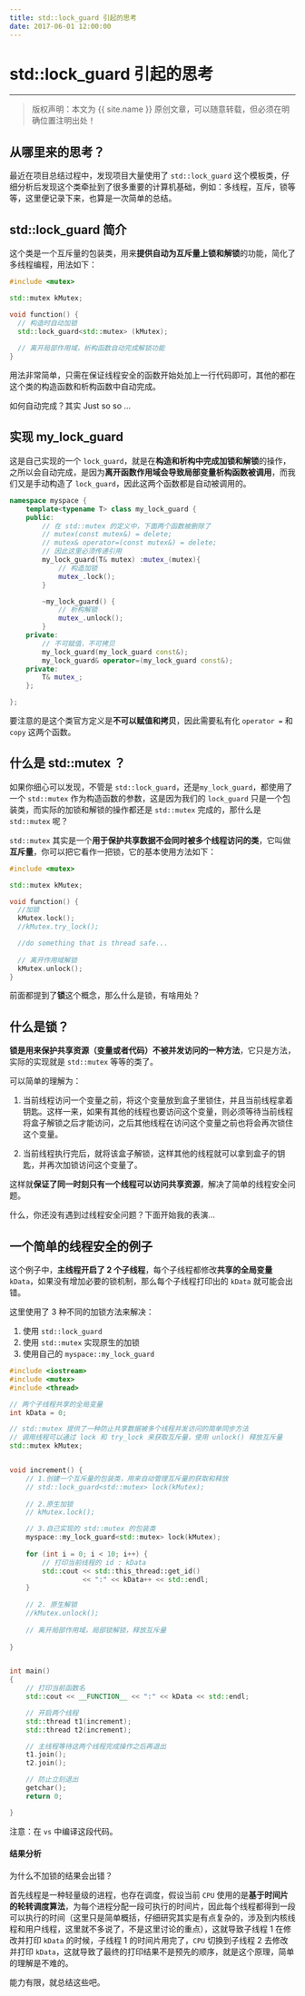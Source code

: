 ```yaml
---
title: std::lock_guard 引起的思考
date: 2017-06-01 12:00:00
---
```


# std::lock_guard 引起的思考
***
> 版权声明：本文为 {{ site.name }} 原创文章，可以随意转载，但必须在明确位置注明出处！ 

## 从哪里来的思考？
最近在项目总结过程中，发现项目大量使用了 `std::lock_guard` 这个模板类，仔细分析后发现这个类牵扯到了很多重要的计算机基础，例如：多线程，互斥，锁等等，这里便记录下来，也算是一次简单的总结。


## std::lock_guard 简介
这个类是一个互斥量的包装类，用来**提供自动为互斥量上锁和解锁**的功能，简化了多线程编程，用法如下：
```cpp
#include <mutex>

std::mutex kMutex;

void function() {
  // 构造时自动加锁
  std::lock_guard<std::mutex> (kMutex);
  
  // 离开局部作用域，析构函数自动完成解锁功能
}
```
用法非常简单，只需在保证线程安全的函数开始处加上一行代码即可，其他的都在这个类的构造函数和析构函数中自动完成。


如何自动完成？其实 Just so so ...


## 实现 my_lock_guard
这是自己实现的一个 `lock_guard`，就是在**构造和析构中完成加锁和解锁**的操作，之所以会自动完成，是因为**离开函数作用域会导致局部变量析构函数被调用**，而我们又是手动构造了 `lock_guard`，因此这两个函数都是自动被调用的。

```cpp
namespace myspace {
	template<typename T> class my_lock_guard {
	public:
		// 在 std::mutex 的定义中，下面两个函数被删除了
		// mutex(const mutex&) = delete;
		// mutex& operator=(const mutex&) = delete;
		// 因此这里必须传递引用
		my_lock_guard(T& mutex) :mutex_(mutex){
			// 构造加锁
			mutex_.lock();
		}

		~my_lock_guard() {
			// 析构解锁
			mutex_.unlock();
		}
	private:
		// 不可赋值，不可拷贝
		my_lock_guard(my_lock_guard const&);
		my_lock_guard& operator=(my_lock_guard const&);
	private:
		T& mutex_;
	};

};

```

要注意的是这个类官方定义是**不可以赋值和拷贝**，因此需要私有化 `operator =` 和 `copy` 这两个函数。

## 什么是 std::mutex ？
如果你细心可以发现，不管是 `std::lock_guard`，还是`my_lock_guard`，都使用了一个 `std::mutex` 作为构造函数的参数，这是因为我们的 `lock_guard` 只是一个包装类，而实际的加锁和解锁的操作都还是 `std::mutex` 完成的，那什么是 `std::mutex` 呢？

`std::mutex` 其实是一个**用于保护共享数据不会同时被多个线程访问的类**，它叫做**互斥量**，你可以把它看作一把锁，它的基本使用方法如下：
```cpp
#include <mutex>

std::mutex kMutex;

void function() {
  //加锁
  kMutex.lock();
  //kMutex.try_lock();

  //do something that is thread safe...
  
  // 离开作用域解锁
  kMutex.unlock();
}
```

前面都提到了**锁**这个概念，那么什么是锁，有啥用处？


## 什么是锁？
**锁是用来保护共享资源（变量或者代码）不被并发访问的一种方法**，它只是方法，实际的实现就是 `std::mutex` 等等的类了。

可以简单的理解为：

1. 当前线程访问一个变量之前，将这个变量放到盒子里锁住，并且当前线程拿着钥匙。这样一来，如果有其他的线程也要访问这个变量，则必须等待当前线程将盒子解锁之后才能访问，之后其他线程在访问这个变量之前也将会再次锁住这个变量。

2. 当前线程执行完后，就将该盒子解锁，这样其他的线程就可以拿到盒子的钥匙，并再次加锁访问这个变量了。

这样就**保证了同一时刻只有一个线程可以访问共享资源**，解决了简单的线程安全问题。


什么，你还没有遇到过线程安全问题？下面开始我的表演...

## 一个简单的线程安全的例子
这个例子中，**主线程开启了 2 个子线程**，每个子线程都修改**共享的全局变量** `kData`，如果没有增加必要的锁机制，那么每个子线程打印出的 `kData` 就可能会出错。

这里使用了 3 种不同的加锁方法来解决：
1. 使用 `std::lock_guard`
2. 使用 `std::mutex` 实现原生的加锁
3. 使用自己的 `myspace::my_lock_guard`

```cpp
#include <iostream>
#include <mutex>
#include <thread>

// 两个子线程共享的全局变量
int kData = 0;

// std::mutex 提供了一种防止共享数据被多个线程并发访问的简单同步方法
// 调用线程可以通过 lock 和 try_lock 来获取互斥量，使用 unlock() 释放互斥量
std::mutex kMutex;


void increment() {
	// 1.创建一个互斥量的包装类，用来自动管理互斥量的获取和释放
	// std::lock_guard<std::mutex> lock(kMutex);
	
	// 2.原生加锁
	// kMutex.lock();

	// 3.自己实现的 std::mutex 的包装类
	myspace::my_lock_guard<std::mutex> lock(kMutex);
	
	for (int i = 0; i < 10; i++) {
		// 打印当前线程的 id : kData
		std::cout << std::this_thread::get_id() 
		          << ":" << kData++ << std::endl;
	}
	
	// 2. 原生解锁	
	//kMutex.unlock();
	
	// 离开局部作用域，局部锁解锁，释放互斥量
	
}


int main()
{
	// 打印当前函数名
	std::cout << __FUNCTION__ << ":" << kData << std::endl;

	// 开启两个线程
	std::thread t1(increment);
	std::thread t2(increment);

	// 主线程等待这两个线程完成操作之后再退出
	t1.join();
	t2.join();

	// 防止立刻退出
	getchar();
	return 0;

}
```


注意：在 `vs` 中编译这段代码。

#### 结果分析
为什么不加锁的结果会出错？

首先线程是一种轻量级的进程，也存在调度，假设当前 `CPU` 使用的是**基于时间片的轮转调度算法**，为每个进程分配一段可执行的时间片，因此每个线程都得到一段可以执行的时间（这里只是简单概括，仔细研究其实是有点复杂的，涉及到内核线程和用户线程，这里就不多说了，不是这里讨论的重点），这就导致子线程 1 在修改并打印 `kData` 的时候，子线程 1 的时间片用完了，`CPU` 切换到子线程 2 去修改并打印 `kData`，这就导致了最终的打印结果不是预先的顺序，就是这个原理，简单的理解是不难的。 


能力有限，就总结这些吧。
